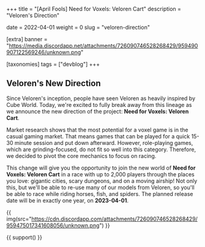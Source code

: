 +++
title = "[April Fools] Need for Voxels: Veloren Cart"
description = "Veloren's Direction"

date = 2022-04-01
weight = 0
slug = "veloren-direction"

[extra]
banner = "https://media.discordapp.net/attachments/726090746528268429/959490907122569246/unknown.png"

[taxonomies]
tags = ["devblog"]
+++

## Veloren's New Direction

Since Veloren's inception, people have seen Veloren as heavily inspired by Cube
World. Today, we're excited to fully break away from this lineage as we announce
the new direction of the project: **Need for Voxels: Veloren Cart**.

Market research shows that the most potential for a voxel game is in the casual
gaming market. That means games that can be played for a quick 15-30 minute
session and put down afterward. However, role-playing games, which are
grinding-focused, do not fit so well into this category. Therefore, we decided to pivot
the core mechanics to focus on racing.

This change will give you the opportunity to join the new world of **Need for
Voxels: Veloren Cart** in a race with up to 2,000 players through the places you
love: gigantic cities, scary dungeons, and on a moving airship! Not only this,
but we'll be able to re-use many of our models from Veloren, so you'll be able
to race while riding horses, fish, and spiders. The planned release date will be
in exactly one year, on **2023-04-01**.

{{
  img(src="https://cdn.discordapp.com/attachments/726090746528268429/959475017341608056/unknown.png")
}}

{{ support() }}
